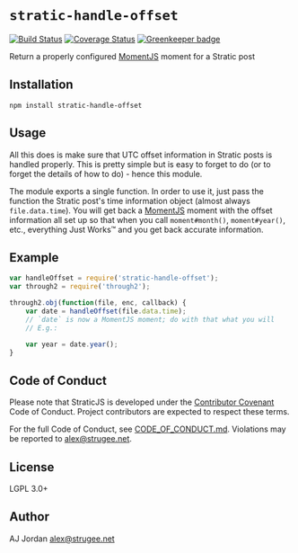 # `stratic-handle-offset`

[![Build Status](https://travis-ci.org/straticjs/stratic-handle-offset.svg?branch=master)](https://travis-ci.org/straticjs/stratic-handle-offset)
[![Coverage Status](https://coveralls.io/repos/github/straticjs/stratic-handle-offset/badge.svg?branch=master)](https://coveralls.io/github/straticjs/stratic-handle-offset?branch=master)
[![Greenkeeper badge](https://badges.greenkeeper.io/straticjs/stratic-handle-offset.svg)](https://greenkeeper.io/)

Return a properly configured [MomentJS][1] moment for a Stratic post

## Installation

    npm install stratic-handle-offset

## Usage

All this does is make sure that UTC offset information in Stratic posts is handled properly. This is pretty simple but is easy to forget to do (or to forget the details of how to do) - hence this module.

The module exports a single function. In order to use it, just pass the function the Stratic post's time information object (almost always `file.data.time`). You will get back a [MomentJS][1] moment with the offset information all set up so that when you call `moment#month()`, `moment#year()`, etc., everything Just Works™ and you get back accurate information.

## Example

```js
var handleOffset = require('stratic-handle-offset');
var through2 = require('through2');

through2.obj(function(file, enc, callback) {
	var date = handleOffset(file.data.time);
	// `date` is now a MomentJS moment; do with that what you will
	// E.g.:

	var year = date.year();
}
```

## Code of Conduct

Please note that StraticJS is developed under the [Contributor Covenant][2] Code of Conduct. Project contributors are expected to respect these terms.

For the full Code of Conduct, see [CODE_OF_CONDUCT.md][3]. Violations may be reported to <alex@strugee.net>.

## License

LGPL 3.0+

## Author

AJ Jordan <alex@strugee.net>

 [1]: http://momentjs.com/
 [2]: http://contributor-covenant.org/
 [3]: https://github.com/straticjs/stratic-handle-offset/blob/master/CODE_OF_CONDUCT.md
